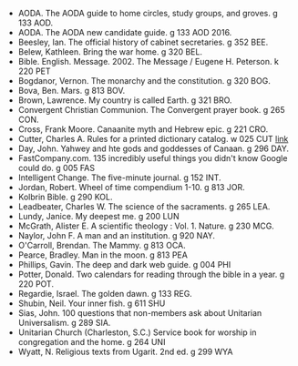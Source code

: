- AODA.  The AODA guide to home circles, study groups, and groves.  g 133 AOD.
- AODA.  The AODA new candidate guide.  g 133 AOD 2016. 
- Beesley, Ian.  The official history of cabinet secretaries.  g 352 BEE.
- Belew, Kathleen.  Bring the war home.  g 320 BEL.
- Bible. English. Message. 2002.  The Message / Eugene H. Peterson.  k 220 PET 
- Bogdanor, Vernon.  The monarchy and the constitution.  g 320 BOG. 
- Bova, Ben.  Mars.  g 813 BOV. 
- Brown, Lawrence.  My country is called Earth.  g 321 BRO. 
- Convergent Christian Communion.  The Convergent prayer book.  g 265 CON. 
- Cross, Frank Moore.  Canaanite myth and Hebrew epic.  g 221 CRO. 
- Cutter, Charles A.  Rules for a printed dictionary catalog.  w 025 CUT [link](http://books.google.com/books?id=rj-f4-Ps-AkC) 
- Day, John.  Yahwey and hte gods and goddesses of Canaan.  g 296 DAY. 
- FastCompany.com.  135 incredibly useful things you didn't know Google could do.  g 005 FAS 
- Intelligent Change.  The five-minute journal.  g 152 INT. 
- Jordan, Robert.  Wheel of time compendium 1-10.  g 813 JOR. 
- Kolbrin Bible.  g 290 KOL. 
- Leadbeater, Charles W.  The science of the sacraments.  g 265 LEA. 
- Lundy, Janice.  My deepest me.  g 200 LUN 
- McGrath, Alister E.  A scientific theology : Vol. 1. Nature.  g 230 MCG. 
- Naylor, John F.  A man and an institution.  g 920 NAY. 
- O'Carroll, Brendan.  The Mammy.  g 813 OCA.
- Pearce, Bradley.  Man in the moon.  g 813 PEA 
- Phillips, Gavin.  The deep and dark web guide.  g 004 PHI 
- Potter, Donald.  Two calendars for reading through the bible in a year.  g 220 POT. 
- Regardie, Israel.  The golden dawn.  g 133 REG.
- Shubin, Neil.  Your inner fish.  g 611 SHU 
- Sias, John.  100 questions that non-members ask about Unitarian Universalism.  g 289 SIA. 
- Unitarian Church (Charleston, S.C.)  Service book for worship in congregation and the home.  g 264 UNI 
- Wyatt, N.  Religious texts from Ugarit. 2nd ed.  g 299 WYA 
